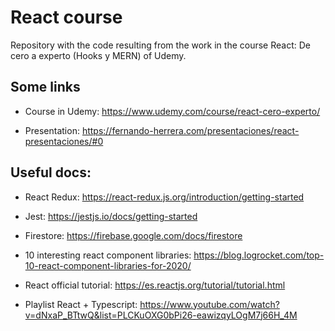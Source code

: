 # React course

Repository with the code resulting from the work in the course React: De cero a experto (Hooks y MERN) of Udemy.

## Some links

- Course in Udemy: https://www.udemy.com/course/react-cero-experto/

- Presentation: https://fernando-herrera.com/presentaciones/react-presentaciones/#0

## Useful docs:

- React Redux: https://react-redux.js.org/introduction/getting-started

- Jest: https://jestjs.io/docs/getting-started

- Firestore: https://firebase.google.com/docs/firestore

- 10 interesting react component libraries: https://blog.logrocket.com/top-10-react-component-libraries-for-2020/

- React official tutorial: https://es.reactjs.org/tutorial/tutorial.html

- Playlist React + Typescript: https://www.youtube.com/watch?v=dNxaP_BTtwQ&list=PLCKuOXG0bPi26-eawizqyLOgM7j66H_4M

